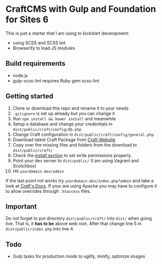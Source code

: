 # CraftCMS with Gulp and Foundation for Sites 6

This is just a starter that I am using to kickstart development:
- using SCSS and SCSS lint
- Browserify to load JS modules

## Build requirements
- node.js
- gulp-scss-lint requires Ruby gem scss-lint

## Getting started
1. Clone or download this repo and rename it to your needs
2. `.gitignore` is set up already but you can change it
1. Run `npm install && bower install` and meanwhile
2. Setup a database and change your credentials in `dist/public/craft/config/db.php`
3. Change Craft configuration in `dist/public/craft/config/general.php`
4. Download latest Craft Package from [Craft Website](https://craftcms.com/)
5. Copy over the missing files and folders from the download to `dist/public/craft/`
6. Check the [install section](https://craftcms.com/docs/installing) to set write permissions properly.
7. Point your dev server to `dist/public/` (I am using Vagrant and Scotchbox)
8. Hit `yourdomain.dev/admin`

If the last point not works try `yourdomain.dev/index.php?admin` and take a look at [Craft's Docs](https://craftcms.com/docs/config-settings#omitScriptNameInUrls). If your are using Apache you may have to configure it to allow overrides through `.htaccess` files.

## Important
Do not forget to put directory `dist/public/craft/` into `dist/` when going live. That is, it __has to be__ above web root. After that change line 5 in `dist/public/index.php` into line 4.

## Todo
- Gulp tasks for production mode to uglify, minify, optimize images
